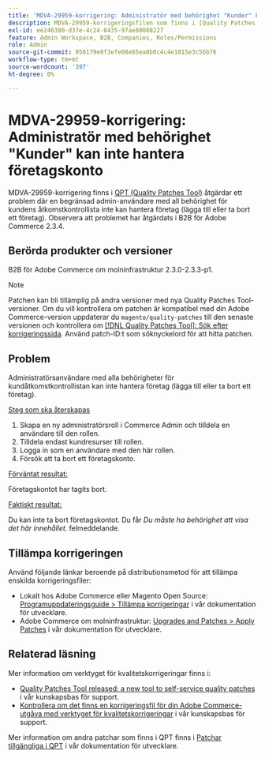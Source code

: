 ```yaml
---
title: 'MDVA-29959-korrigering: Administratör med behörighet "Kunder" kan inte hantera företagskonto'
description: MDVA-29959-korrigeringsfilen som finns i [Quality Patches Tool (QPT)](/help/announcements/adobe-commerce-announcements/magento-quality-patches-released-new-tool-to-self-serve-quality-patches.md) version 1.0.5 åtgärdar ett problem där en begränsad admin-användare med alla behörigheter för"Customer" ACL inte kan hantera företag (lägga till eller ta bort ett företag). Observera att problemet har åtgärdats i B2B för Adobe Commerce 2.3.4.
exl-id: ee246380-d37e-4c24-8435-97ae80088227
feature: Admin Workspace, B2B, Companies, Roles/Permissions
role: Admin
source-git-commit: 958179e0f3efe08e65ea8b0c4c4e1015e3c5bb76
workflow-type: tm+mt
source-wordcount: '397'
ht-degree: 0%

---
```


# MDVA-29959-korrigering: Administratör med behörighet &quot;Kunder&quot; kan inte hantera företagskonto

MDVA-29959-korrigering finns i [QPT (Quality Patches Tool)](/help/announcements/adobe-commerce-announcements/magento-quality-patches-released-new-tool-to-self-serve-quality-patches.md) åtgärdar ett problem där en begränsad admin-användare med all behörighet för kundens åtkomstkontrollista inte kan hantera företag (lägga till eller ta bort ett företag). Observera att problemet har åtgärdats i B2B för Adobe Commerce 2.3.4.

## Berörda produkter och versioner

B2B för Adobe Commerce om molninfrastruktur 2.3.0-2.3.3-p1.

>[!NOTE]
>
>Patchen kan bli tillämplig på andra versioner med nya Quality Patches Tool-versioner. Om du vill kontrollera om patchen är kompatibel med din Adobe Commerce-version uppdaterar du `magento/quality-patches` till den senaste versionen och kontrollera om [[!DNL Quality Patches Tool]: Sök efter korrigeringssida](https://devdocs.magento.com/quality-patches/tool.html#patch-grid). Använd patch-ID:t som söknyckelord för att hitta patchen.

## Problem

Administratörsanvändare med alla behörigheter för kundåtkomstkontrollistan kan inte hantera företag (lägga till eller ta bort ett företag).

<u>Steg som ska återskapas</u>

1. Skapa en ny administratörsroll i Commerce Admin och tilldela en användare till den rollen.
1. Tilldela endast kundresurser till rollen.
1. Logga in som en användare med den här rollen.
1. Försök att ta bort ett företagskonto.

<u>Förväntat resultat:</u>

Företagskontot har tagits bort.

<u>Faktiskt resultat:</u>

Du kan inte ta bort företagskontot. Du får *Du måste ha behörighet att visa det här innehållet.* felmeddelande.

## Tillämpa korrigeringen

Använd följande länkar beroende på distributionsmetod för att tillämpa enskilda korrigeringsfiler:

* Lokalt hos Adobe Commerce eller Magento Open Source: [Programuppdateringsguide > Tillämpa korrigeringar](https://devdocs.magento.com/guides/v2.4/comp-mgr/patching/mqp.html) i vår dokumentation för utvecklare.
* Adobe Commerce om molninfrastruktur: [Upgrades and Patches > Apply Patches](https://devdocs.magento.com/cloud/project/project-patch.html) i vår dokumentation för utvecklare.

## Relaterad läsning

Mer information om verktyget för kvalitetskorrigeringar finns i:

* [Quality Patches Tool released: a new tool to self-service quality patches](/help/announcements/adobe-commerce-announcements/magento-quality-patches-released-new-tool-to-self-serve-quality-patches.md) i vår kunskapsbas för support.
* [Kontrollera om det finns en korrigeringsfil för din Adobe Commerce-utgåva med verktyget för kvalitetskorrigeringar](/help/support-tools/patches-available-in-qpt-tool/check-patch-for-magento-issue-with-magento-quality-patches.md) i vår kunskapsbas för support.

Mer information om andra patchar som finns i QPT finns i [Patchar tillgängliga i QPT](https://devdocs.magento.com/quality-patches/tool.html#patch-grid) i vår dokumentation för utvecklare.
